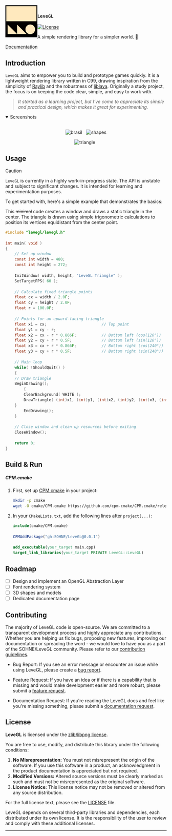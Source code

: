 <picture>
  <source media="(prefers-color-scheme: dark)" srcset="./.github/assets/logo.svg">
  <img alt="LeveGL Logo" src="./.github/assets/logo.svg" width="100px" align="left">
</picture>

### `LeveGL`

[![License][license-badge]][license-link]

A simple rendering library for a simpler world. 🍃

<div flex="true">
  <a href="#">
    Documentation
  </a>
</div>

## Introduction

`LeveGL` aims to empower you to build and prototype games quickly. It is a lightweight rendering library written in C99, drawing inspiration from the simplicity of [Raylib](https://github.com/raysan5/raylib) and the robustness of [liblava](https://github.com/liblava/liblava). Originally a study project, the focus is on keeping the code clear, simple, and easy to work with.

> _It started as a learning project, but I’ve come to appreciate its simple and practical design, which makes it great for experimenting._

<details open>
<summary>
 Screenshots
</summary> <br />

<p align="center">
    <img width="49%" src="https://github.com/user-attachments/assets/9c34d665-8b42-44ad-9cf4-acc414f27277" alt="brasil"/>
&nbsp;
    <img width="49%" src="https://github.com/user-attachments/assets/d95d3b3b-3714-40c8-bb95-09e1cad95a7f" alt="shapes"/>
</p>

  <p align="center">
    <img width="49%" src="https://github.com/user-attachments/assets/c00dbfa3-db36-46c2-b536-a8a5fe428017" alt="triangle"/>
&nbsp;

</details>

## Usage

> [!CAUTION]
> `LeveGL` is currently in a highly work-in-progress state. The API is unstable and subject to significant changes. It is intended for learning and experimentation purposes.

To get started with, here's a simple example that demonstrates the basics:

This ~~minimal~~ code creates a window and draws a static triangle in the center. The triangle is drawn using simple trigonometric calculations to position its vertices equidistant from the center point.

```c
#include "levegl/levegl.h"

int main( void )
{
    // Set up window
    const int width = 480;
    const int height = 272;

    InitWindow( width, height, "LeveGL Triangle" );
    SetTargetFPS( 60 );

    // Calculate fixed triangle points
    float cx = width / 2.0F;
    float cy = height / 2.0F;
    float r = 100.0F;

    // Points for an upward-facing triangle
    float x1 = cx;                        // Top point
    float y1 = cy - r;
    float x2 = cx - r * 0.866F;           // Bottom left (cos(120°))
    float y2 = cy + r * 0.5F;             // Bottom left (sin(120°))
    float x3 = cx + r * 0.866F;           // Bottom right (cos(240°))
    float y3 = cy + r * 0.5F;             // Bottom right (sin(240°))

    // Main loop
    while( !ShouldQuit() )
    {
	// Draw triangle
	BeginDrawing();
        {
		ClearBackground( WHITE );
		DrawTriangle( (int)x1, (int)y1, (int)x2, (int)y2, (int)x3, (int)y3, BLACK );
	}
        EndDrawing();
    }

    // Close window and clean up resources before exiting
    CloseWindow();

    return 0;
}
```

## Build & Run

##### CPM.cmake

1. First, set up [CPM.cmake] in your project:

   ```bash
   mkdir -p cmake
   wget -O cmake/CPM.cmake https://github.com/cpm-cmake/CPM.cmake/releases/latest/download/get_cpm.cmake
   ```

2. In your `CMakeLists.txt`, add the following lines after `project(...)`:

   ```cmake
   include(cmake/CPM.cmake)

   CPMAddPackage("gh:SOHNE/LeveGL@0.0.1")

   add_executable(your_target main.cpp)
   target_link_libraries(your_target PRIVATE LeveGL::LeveGL)

## Roadmap

- [ ] Design and implement an OpenGL Abstraction Layer
- [ ] Font rendering system
- [ ] 3D shapes and models
- [ ] Dedicated documentation page

## Contributing

The majority of LeveGL code is open-source. We are committed to a transparent development process and highly appreciate any contributions. Whether you are helping us fix bugs, proposing new features, improving our documentation or spreading the word - we would love to have you as a part of the SOHNE/LeveGL community. Please refer to our [contribution guidelines](./CONTRIBUTING.md).

- Bug Report: If you see an error message or encounter an issue while using LeveGL, please create a [bug report](https://github.com/SOHNE/LeveGL/issues/new?assignees=&labels=type%3A+bug&template=bug.yaml&title=%F0%9F%90%9B+Bug+Report%3A+).

- Feature Request: If you have an idea or if there is a capability that is missing and would make development easier and more robust, please submit a [feature request](https://github.com/SOHNE/LeveGL/issues/new?assignees=&labels=type%3A+feature+request&template=feature.yml).

- Documentation Request: If you're reading the LeveGL docs and feel like you're missing something, please submit a [documentation request](https://github.com/SOHNE/LeveGL/issues/new?assignees=&labels=type%3A+docs&template=documentation-request.yaml&title=%F0%9F%93%96+Documentation%3A+).

## License

**LeveGL** is licensed under the [zlib/libpng license](https://opensource.org/licenses/zlib).

You are free to use, modify, and distribute this library under the following conditions:

1.  **No Misrepresentation:** You must not misrepresent the origin of the software. If you use this software in a product, an acknowledgment in the product documentation is appreciated but not required.
2.  **Modified Versions:** Altered source versions must be clearly marked as such and must not be misrepresented as the original software.
3.  **License Notice:** This license notice may not be removed or altered from any source distribution.

For the full license text, please see the [LICENSE](./LICENSE) file.

LeveGL depends on several third-party libraries and dependencies, each distributed under its own license. It is the responsibility of the user to review and comply with these additional licenses.

---

[//]: (Externals)

[license-badge]: https://img.shields.io/github/license/SOHNE/LeveGL
[license-link]: https://github.com/SOHNE/LeveGL/blob/main/LICENSE

[CPM.cmake]: https://github.com/cpm-cmake/CPM.cmake/
[CMake]: https://cmake.org/

[//]: (EOF)

